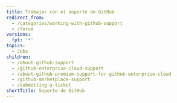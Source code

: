 ```yaml
---
title: Trabajar con el soporte de GitHub
redirect_from:
  - /categories/working-with-github-support
  - /forum
versions:
  fpt: '*'
topics:
  - Jobs
children:
  - /about-github-support
  - /github-enterprise-cloud-support
  - /about-github-premium-support-for-github-enterprise-cloud
  - /github-marketplace-support
  - /submitting-a-ticket
shortTitle: Soporte de GitHub
---
```


